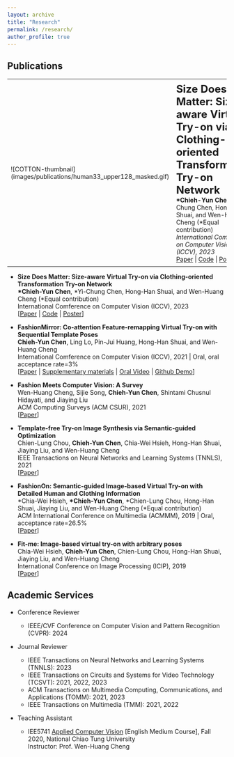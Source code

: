 ```yaml
---
layout: archive
title: "Research"
permalink: /research/
author_profile: true
---
```


## Publications

<table style="border: 0px width: 100%; border-collapse: collapse;">
  <tr>
    <td style="border: 0px solid black; padding: 8px;">
      ![COTTON-thumbnail](images/publications/human33_upper128_masked.gif)
    </td>
    <td style="border: 0px solid black; padding: 8px;"><strong style="font-size: 24px;">Size Does Matter: Size-aware Virtual Try-on via Clothing-oriented Transformation Try-on Network</strong>
    <br><strong>*Chieh-Yun Chen</strong>, *Yi-Chung Chen, Hong-Han Shuai, and Wen-Huang Cheng (*Equal contribution)
    <br> <em>International Comference on Computer Vision (ICCV), 2023 </em>
    <br> <a href="https://openaccess.thecvf.com/content/ICCV2023/papers/Chen_Size_Does_Matter_Size-aware_Virtual_Try-on_via_Clothing-oriented_Transformation_Try-on_ICCV_2023_paper.pdf" target="_blank">Paper</a> | 
      <a href="https://github.com/cotton6/COTTON-size-does-matter" target="_blank">Code</a> | 
      <a href="https://drive.google.com/file/d/1Q0akJasw3Z3O-4YECa-4GkUs-A-pv9pr/view?usp=sharing" target="_blank">Poster</a>
    </td>
  </tr>
</table>


- **Size Does Matter: Size-aware Virtual Try-on via Clothing-oriented Transformation Try-on Network** 
<br> **\*Chieh-Yun Chen**, \*Yi-Chung Chen, Hong-Han Shuai, and Wen-Huang Cheng (\*Equal contribution)
<br> International Comference on Computer Vision (ICCV), 2023
<br> [[Paper](https://openaccess.thecvf.com/content/ICCV2023/papers/Chen_Size_Does_Matter_Size-aware_Virtual_Try-on_via_Clothing-oriented_Transformation_Try-on_ICCV_2023_paper.pdf) 
\| [Code](https://github.com/cotton6/COTTON-size-does-matter)
\| [Poster](https://drive.google.com/file/d/1Q0akJasw3Z3O-4YECa-4GkUs-A-pv9pr/view?usp=sharing)]


- **FashionMirror: Co-attention Feature-remapping Virtual Try-on with Sequential Template Poses** 
<br> **Chieh-Yun Chen**, Ling Lo, Pin-Jui Huang, Hong-Han Shuai, and Wen-Huang Cheng
<br> International Comference on Computer Vision (ICCV), 2021 | Oral, oral acceptance rate=3%
<br> [[Paper](https://openaccess.thecvf.com/content/ICCV2021/papers/Chen_FashionMirror_Co-Attention_Feature-Remapping_Virtual_Try-On_With_Sequential_Template_Poses_ICCV_2021_paper.pdf) 
\| [Supplementary materials](https://openaccess.thecvf.com/content/ICCV2021/supplemental/Chen_FashionMirror_Co-Attention_Feature-Remapping_ICCV_2021_supplemental.pdf) 
\| [Oral Video](https://youtu.be/1qPQWZmUbow) 
\| [Github Demo](https://github.com/FashionMirror/FashionMirror)]

- **Fashion Meets Computer Vision: A Survey** 
<br> Wen-Huang Cheng, Sijie Song, **Chieh-Yun Chen**, Shintami Chusnul Hidayati, and Jiaying Liu
<br> ACM Computing Surveys (ACM CSUR), 2021 
<br> [[Paper](https://dl.acm.org/doi/pdf/10.1145/3447239)] 

- **Template-free Try-on Image Synthesis via Semantic-guided Optimization** 
<br> Chien-Lung Chou, **Chieh-Yun Chen**, Chia-Wei Hsieh, Hong-Han Shuai, Jiaying Liu, and Wen-Huang Cheng
<br> IEEE Transactions on Neural Networks and Learning Systems (TNNLS), 2021 
<br> [[Paper](https://arxiv.org/pdf/2102.03503.pdf)]

- **FashionOn: Semantic-guided Image-based Virtual Try-on with Detailed Human and Clothing Information** 
<br> \*Chia-Wei Hsieh, **\*Chieh-Yun Chen**, \*Chien-Lung Chou, Hong-Han Shuai, Jiaying Liu, and Wen-Huang Cheng (*Equal contribution)
<br> ACM International Conference on Multimedia (ACMMM), 2019 | Oral, acceptance rate=26.5%
<br> [[Paper](http://39.96.165.147/Pub%20Files/2019/hcw_mm19.pdf)]

- **Fit-me: Image-based virtual try-on with arbitrary poses** 
<br> Chia-Wei Hsieh, **Chieh-Yun Chen**, Chien-Lung Chou, Hong-Han Shuai, Jiaying Liu, and Wen-Huang Cheng
<br> International Conference on Image Processing (ICIP), 2019 
<br> [[Paper](https://ieeexplore.ieee.org/document/8803681)]


## Academic Services

- Conference Reviewer
  * IEEE/CVF Conference on Computer Vision and Pattern Recognition (CVPR): 2024

- Journal Reviewer
  * IEEE Transactions on Neural Networks and Learning Systems (TNNLS): 2023
  * IEEE Transactions on Circuits and Systems for Video Technology (TCSVT): 2021, 2022, 2023
  * ACM Transactions on Multimedia Computing, Communications, and Applications (TOMM): 2021, 2023
  * IEEE Transactions on Multimedia (TMM): 2021, 2022


- Teaching Assistant
  * IEE5741 [Applied Computer Vision](https://timetable.nycu.edu.tw/?r=main/crsoutline&Acy=110&Sem=1&CrsNo=5043&lang=zh-tw) [English Medium Course], Fall 2020, National Chiao Tung University
<br> Instructor: Prof. Wen-Huang Cheng
